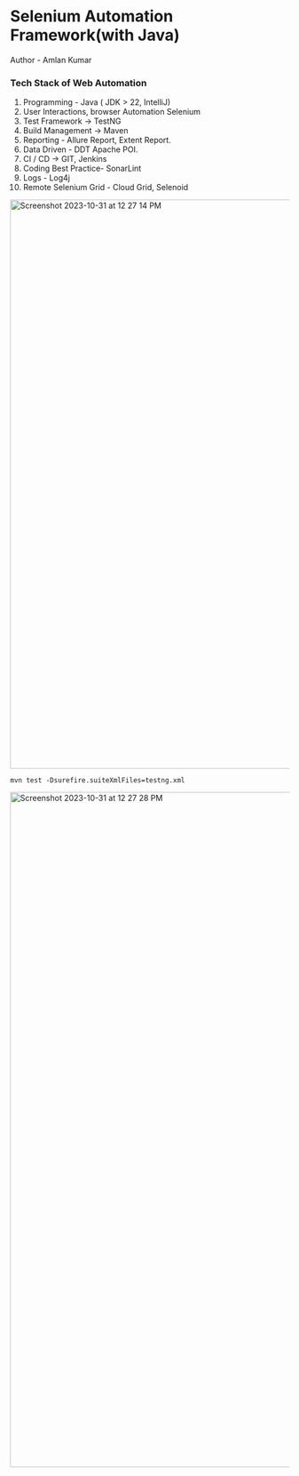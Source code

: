 # Selenium Automation Framework(with Java)
Author - Amlan Kumar
### Tech Stack of Web Automation
1. Programming - Java ( JDK > 22, IntelliJ)
2. User Interactions, browser Automation Selenium
3. Test Framework -> TestNG
4. Build Management -> Maven
5. Reporting - Allure Report, Extent Report.
6. Data Driven - DDT Apache POI.
7. CI / CD -> GIT, Jenkins
8. Coding Best Practice- SonarLint
9. Logs - Log4j
10. Remote Selenium Grid - Cloud Grid, Selenoid

<img width="1024" alt="Screenshot 2023-10-31 at 12 27 14 PM" src="https://github.com/PramodDutta/AdvanceSeleniumFrameworkTTA/assets/1409610/02b0ef3b-1165-46cf-8c9d-89e41b17032f">

`mvn test -Dsurefire.suiteXmlFiles=testng.xml`

<img width="1215" alt="Screenshot 2023-10-31 at 12 27 28 PM" src="https://github.com/PramodDutta/AdvanceSeleniumFrameworkTTA/assets/1409610/b0905741-d88d-4559-93c2-65433e668170">